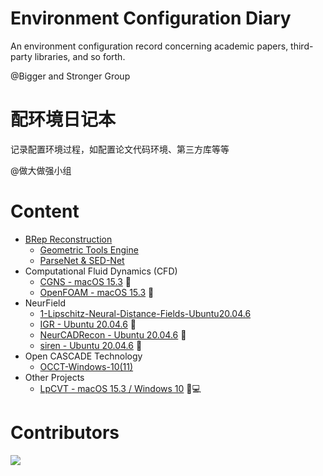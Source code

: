 # Environment Configuration Diary
An environment configuration record concerning academic papers, third-party libraries, and so forth. 

@Bigger and Stronger Group

# 配环境日记本
记录配置环境过程，如配置论文代码环境、第三方库等等

@做大做强小组

# Content
- [BRep Reconstruction](https://github.com/Bigger-and-Stronger/environment-configuration-diary/tree/main/BRep%20Reconstruction)
  - [Geometric Tools Engine](https://github.com/Bigger-and-Stronger/environment-configuration-diary/tree/main/BRep%20Reconstruction/Geometric%20Tools%20Engine)
  - [ParseNet & SED-Net](https://github.com/Bigger-and-Stronger/environment-configuration-diary/tree/main/BRep%20Reconstruction/ParseNet%2BSED_Net)
- Computational Fluid Dynamics (CFD)
  - [CGNS - macOS 15.3](Computational-Fluid-Dynamics/CGNS-macOS-15.3) :apple:
  - [OpenFOAM - macOS 15.3](Computational-Fluid-Dynamics/OpenFOAM-macOS-15.3) :apple:
- NeurField
  - [1-Lipschitz-Neural-Distance-Fields-Ubuntu20.04.6](https://github.com/Bigger-and-Stronger/environment-configuration-diary/tree/main/NeurField/1-Lipschitz-Neural-Distance-Fields-Ubuntu20.04.6)
  - [IGR - Ubuntu 20.04.6](NeurField/IGR-Ubuntu20.04.6/) :penguin:
  - [NeurCADRecon - Ubuntu 20.04.6](NeurField/NeurCADRecon-Ubuntu20.04.6) :penguin:
  - [siren - Ubuntu 20.04.6](NeurField/siren-Ubuntu20.04.6) :penguin:
- Open CASCADE Technology
  - [OCCT-Windows-10(11)](https://github.com/Bigger-and-Stronger/environment-configuration-diary/tree/main/Open%20CASCADE%20Technology/OCCT-Windows-10(11))
- Other Projects
  - [LpCVT - macOS 15.3 / Windows 10](Other-Projects/LpCVT) :apple::computer:

 # Contributors

<a href="https://contributors-img.web.app/image?repo=Bigger-and-Stronger/environment-configuration-diary">
  <img src="https://contributors-img.web.app/image?repo=Bigger-and-Stronger/environment-configuration-diary"/>
</a>
